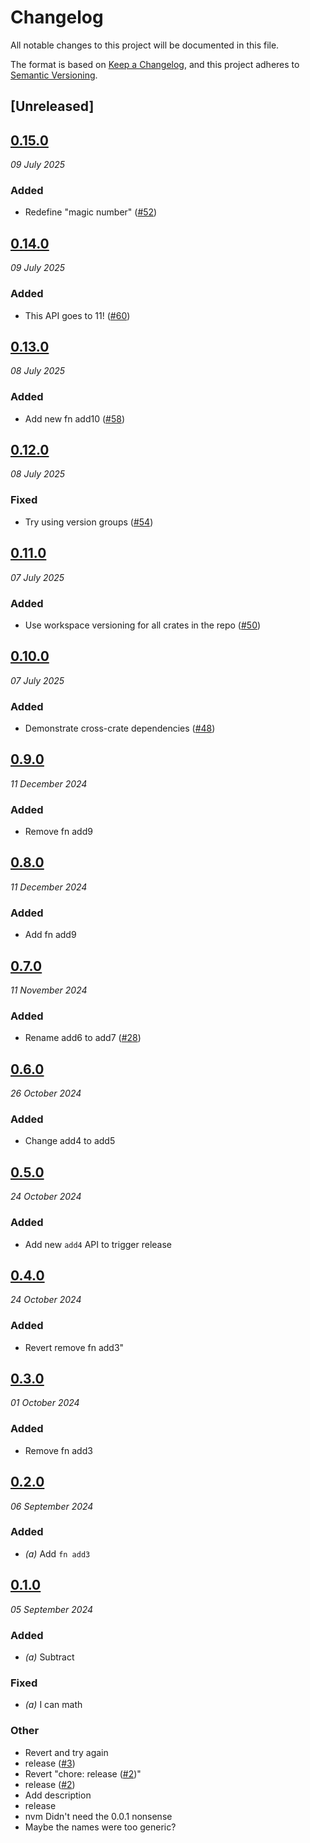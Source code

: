 # Changelog
All notable changes to this project will be documented in this file.

The format is based on [Keep a Changelog](https://keepachangelog.com/en/1.0.0/),
and this project adheres to [Semantic Versioning](https://semver.org/spec/v2.0.0.html).

## [Unreleased]

## [0.15.0](https://github.com/scouten-adobe/rp-sandbox/compare/rp_sandbox_a-v0.14.0...rp_sandbox_a-v0.15.0)
_09 July 2025_

### Added

* Redefine "magic number" ([#52](https://github.com/scouten-adobe/rp-sandbox/pull/52))

## [0.14.0](https://github.com/scouten-adobe/rp-sandbox/compare/rp_sandbox_a-v0.13.0...rp_sandbox_a-v0.14.0)
_09 July 2025_

### Added

* This API goes to 11! ([#60](https://github.com/scouten-adobe/rp-sandbox/pull/60))

## [0.13.0](https://github.com/scouten-adobe/rp-sandbox/compare/rp_sandbox_a-v0.12.0...rp_sandbox_a-v0.13.0)
_08 July 2025_

### Added

* Add new fn add10 ([#58](https://github.com/scouten-adobe/rp-sandbox/pull/58))

## [0.12.0](https://github.com/scouten-adobe/rp-sandbox/compare/rp_sandbox_a-v0.11.0...rp_sandbox_a-v0.12.0)
_08 July 2025_

### Fixed

* Try using version groups ([#54](https://github.com/scouten-adobe/rp-sandbox/pull/54))

## [0.11.0](https://github.com/scouten-adobe/rp-sandbox/compare/rp_sandbox_a-v0.10.0...rp_sandbox_a-v0.11.0)
_07 July 2025_

### Added

* Use workspace versioning for all crates in the repo ([#50](https://github.com/scouten-adobe/rp-sandbox/pull/50))

## [0.10.0](https://github.com/scouten-adobe/rp-sandbox/compare/rp_sandbox_a-v0.9.0...rp_sandbox_a-v0.10.0)
_07 July 2025_

### Added

* Demonstrate cross-crate dependencies ([#48](https://github.com/scouten-adobe/rp-sandbox/pull/48))

## [0.9.0](https://github.com/scouten-adobe/rp-sandbox/compare/rp_sandbox_a-v0.8.0...rp_sandbox_a-v0.9.0)
_11 December 2024_

### Added

* Remove fn add9

## [0.8.0](https://github.com/scouten-adobe/rp-sandbox/compare/rp_sandbox_a-v0.7.0...rp_sandbox_a-v0.8.0)
_11 December 2024_

### Added

* Add fn add9

## [0.7.0](https://github.com/scouten-adobe/rp-sandbox/compare/rp_sandbox_a-v0.6.0...rp_sandbox_a-v0.7.0)
_11 November 2024_

### Added

* Rename add6 to add7 ([#28](https://github.com/scouten-adobe/rp-sandbox/pull/28))

## [0.6.0](https://github.com/scouten-adobe/rp-sandbox/compare/rp_sandbox_a-v0.5.0...rp_sandbox_a-v0.6.0)
_26 October 2024_

### Added

* Change add4 to add5

## [0.5.0](https://github.com/scouten-adobe/rp-sandbox/compare/rp_sandbox_a-v0.4.0...rp_sandbox_a-v0.5.0)
_24 October 2024_

### Added
* Add new `add4` API to trigger release

## [0.4.0](https://github.com/scouten-adobe/rp-sandbox/compare/rp_sandbox_a-v0.3.0...rp_sandbox_a-v0.4.0)
_24 October 2024_

### Added
* Revert remove fn add3"

## [0.3.0](https://github.com/scouten-adobe/rp-sandbox/compare/rp_sandbox_a-v0.2.0...rp_sandbox_a-v0.3.0)
_01 October 2024_

### Added
* Remove fn add3

## [0.2.0](https://github.com/scouten-adobe/rp-sandbox/compare/rp_sandbox_a-v0.1.0...rp_sandbox_a-v0.2.0)
_06 September 2024_

### Added
* *(a)* Add `fn add3`

## [0.1.0](https://github.com/scouten-adobe/rp-sandbox/releases/tag/rp_sandbox_a-v0.1.0)
_05 September 2024_

### Added
* *(a)* Subtract

### Fixed
* *(a)* I can math

### Other
* Revert and try again
* release ([#3](https://github.com/scouten-adobe/rp-sandbox/pull/3))
* Revert "chore: release ([#2](https://github.com/scouten-adobe/rp-sandbox/pull/2))"
* release ([#2](https://github.com/scouten-adobe/rp-sandbox/pull/2))
* Add description
* release
* nvm Didn't need the 0.0.1 nonsense
* Maybe the names were too generic?
